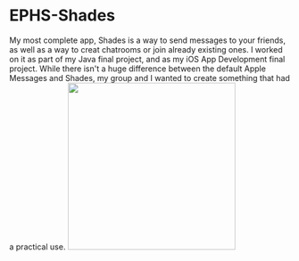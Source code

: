 # EPHS-Shades
My most complete app, Shades is a way to send messages to your friends, as well as a way to creat chatrooms or join already existing ones. 
I worked on it as part of my Java final project, and as my iOS App Development final project. While there isn't a huge difference between 
the default Apple Messages and Shades, my group and I wanted to create something that had a practical use.
<img src="https://user-images.githubusercontent.com/98774916/172396610-e728297b-0151-4ce3-89d5-27cc7f48200a.png" height="300">
